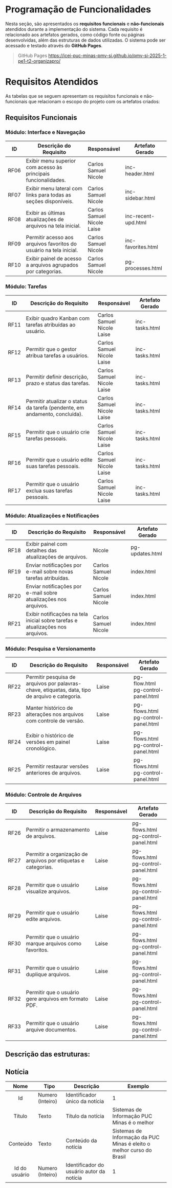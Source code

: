 # Programação de Funcionalidades

Nesta seção, são apresentados os **requisitos funcionais** e **não-funcionais** atendidos durante a implementação do sistema. Cada requisito é relacionado aos artefatos gerados, como código fonte ou páginas desenvolvidas, além das estruturas de dados utilizadas.  O sistema pode ser acessado e testado através do **GitHub Pages**. 

> GitHub Pages https://icei-puc-minas-pmv-si.github.io/pmv-si-2025-1-pe1-t2-organizapro/

# Requisitos Atendidos

As tabelas que se seguem apresentam os requisitos funcionais e não-funcionais que relacionam o escopo do projeto com os artefatos criados:

## Requisitos Funcionais

### Módulo: Interface e Navegação
| ID   | Descrição do Requisito                                                | Responsável     | Artefato Gerado   |
|------|----------------------------------------------------------------------|-----------------|-------------------|
| RF06 | Exibir menu superior com acesso às principais funcionalidades.        | Carlos Samuel<br>Nicole      | inc-header.html   |
| RF07 | Exibir menu lateral com links para todas as seções disponíveis.      | Carlos Samuel<br>Nicole       | inc-sidebar.html  |
| RF08 | Exibir as últimas atualizações de arquivos na tela inicial.          | Carlos Samuel<br>Nicole<br>Laise   | inc-recent-upd.html |
| RF09 | Permitir acesso aos arquivos favoritos do usuário na tela inicial.  | Carlos Samuel<br>Nicole      | inc-favorites.html |
| RF10 | Exibir painel de acesso a arquivos agrupados por categorias.         | Carlos Samuel<br>Nicole       | pg-processes.html |

### Módulo: Tarefas
| ID   | Descrição do Requisito                                                | Responsável     | Artefato Gerado   |
|------|----------------------------------------------------------------------|-----------------|-------------------|
| RF11 | Exibir quadro Kanban com tarefas atribuídas ao usuário.              | Carlos Samuel<br>Nicole<br>Laise   | inc-tasks.html    |
| RF12 | Permitir que o gestor atribua tarefas a usuários.                     | Carlos Samuel<br>Nicole<br>Laise      | inc-tasks.html    |
| RF13 | Permitir definir descrição, prazo e status das tarefas.              | Carlos Samuel<br>Nicole<br>Laise       | inc-tasks.html    |
| RF14 | Permitir atualizar o status da tarefa (pendente, em andamento, concluída). | Carlos Samuel<br>Nicole<br>Laise   | inc-tasks.html    |
| RF15 | Permitir que o usuário crie tarefas pessoais.                        | Carlos Samuel<br>Nicole<br>Laise      | inc-tasks.html    |
| RF16 | Permitir que o usuário edite suas tarefas pessoais.                  | Carlos Samuel<br>Nicole<br>Laise       | inc-tasks.html    |
| RF17 | Permitir que o usuário exclua suas tarefas pessoais.                 | Carlos Samuel<br>Nicole<br>Laise   | inc-tasks.html    |

### Módulo: Atualizações e Notificações
| ID   | Descrição do Requisito                                                | Responsável     | Artefato Gerado   |
|------|----------------------------------------------------------------------|-----------------|-------------------|
| RF18 | Exibir painel com detalhes das atualizações de arquivos.             | Nicole      | pg-updates.html   |
| RF19 | Enviar notificações por e-mail sobre novas tarefas atribuídas.       | Carlos Samuel<br>Nicole      | index.html        |
| RF20 | Enviar notificações por e-mail sobre atualizações nos arquivos.      |Carlos Samuel<br>Nicole   | index.html        |
| RF21 | Exibir notificações na tela inicial sobre tarefas e atualizações nos arquivos. | Carlos Samuel<br>Nicole      | index.html        |

### Módulo: Pesquisa e Versionamento
| ID   | Descrição do Requisito                                                | Responsável     | Artefato Gerado   |
|------|----------------------------------------------------------------------|-----------------|-------------------|
| RF22 | Permitir pesquisa de arquivos por palavras-chave, etiquetas, data, tipo de arquivo e categoria. | Laise | pg-flow.html<br>pg-control-panel.html |
| RF23 | Manter histórico de alterações nos arquivos com controle de versão.  | Laise      | pg-flows.html<br>pg-control-panel.html |
| RF24 | Exibir o histórico de versões em painel cronológico.                 | Laise   | pg-flows.html<br>pg-control-panel.html |
| RF25 | Permitir restaurar versões anteriores de arquivos.                   | Laise       | pg-flows.html<br>pg-control-panel.html |

### Módulo: Controle de Arquivos
| ID   | Descrição do Requisito                                                | Responsável     | Artefato Gerado   |
|------|----------------------------------------------------------------------|-----------------|-------------------|
| RF26 | Permitir o armazenamento de arquivos.                                | Laise      | pg-flows.html<br>pg-control-panel.html |
| RF27 | Permitir a organização de arquivos por etiquetas e categorias.       | Laise       | pg-flows.html<br>pg-control-panel.html |
| RF28 | Permitir que o usuário visualize arquivos.                           | Laise   | pg-flows.html<br>pg-control-panel.html |
| RF29 | Permitir que o usuário edite arquivos.                               | Laise      | pg-flows.html<br>pg-control-panel.html |
| RF30 | Permitir que o usuário marque arquivos como favoritos.               | Laise       | pg-flows.html<br>pg-control-panel.html |
| RF31 | Permitir que o usuário duplique arquivos.                            | Laise   | pg-flows.html<br>pg-control-panel.html |
| RF32 | Permitir que o usuário gere arquivos em formato PDF.                 | Laise      | pg-flows.html<br>pg-control-panel.html |
| RF33 | Permitir que o usuário arquive documentos.                           | Laise       | pg-flows.html<br>pg-control-panel.html |

## Descrição das estruturas:

## Notícia
|  **Nome**      | **Tipo**          | **Descrição**                             | **Exemplo**                                    |
|:--------------:|-------------------|-------------------------------------------|------------------------------------------------|
| Id             | Numero (Inteiro)  | Identificador único da notícia            | 1                                              |
| Título         | Texto             | Título da notícia                         | Sistemas de Informação PUC Minas é o melhor                                   |
| Conteúdo       | Texto             | Conteúdo da notícia                       | Sistemas de Informação da PUC Minas é eleito o melhor curso do Brasil                            |
| Id do usuário  | Numero (Inteiro)  | Identificador do usuário autor da notícia | 1                                              |

